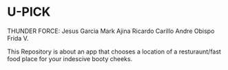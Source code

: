 # U-PICK
THUNDER FORCE:
Jesus Garcia
Mark Ajina
Ricardo Carillo 
Andre Obispo
Frida V.

This Repository is about an app that chooses a location of a resturaunt/fast food place for your indescive booty cheeks. 
